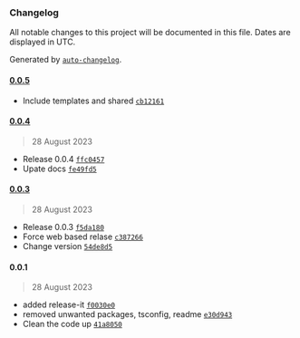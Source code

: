 ### Changelog

All notable changes to this project will be documented in this file. Dates are displayed in UTC.

Generated by [`auto-changelog`](https://github.com/CookPete/auto-changelog).

#### [0.0.5](https://github.com/rascasone/package/compare/0.0.4...0.0.5)

- Include templates and shared [`cb12161`](https://github.com/rascasone/package/commit/cb12161e71e3fc324afb9718c479c1a962ecba9b)

#### [0.0.4](https://github.com/rascasone/package/compare/0.0.3...0.0.4)

> 28 August 2023

- Release 0.0.4 [`ffc0457`](https://github.com/rascasone/package/commit/ffc0457d1014aeac596b952b18799d865b8feded)
- Upate docs [`fe49fd5`](https://github.com/rascasone/package/commit/fe49fd5c0d2b512070995bb1724264d5f75b2b00)

#### [0.0.3](https://github.com/rascasone/package/compare/0.0.1...0.0.3)

> 28 August 2023

- Release 0.0.3 [`f5da180`](https://github.com/rascasone/package/commit/f5da180114d84015dbf073c0b8d7e2212850f0e5)
- Force web based relase [`c387266`](https://github.com/rascasone/package/commit/c387266b28c438c95b7f8b497cd64125d6260aa8)
- Change version [`54de8d5`](https://github.com/rascasone/package/commit/54de8d5246a5f7df7890e8b1061975ccef6fc2e4)

#### 0.0.1

> 28 August 2023

- added release-it [`f0030e0`](https://github.com/rascasone/package/commit/f0030e09b701083395bf42241e9b11a809f667ab)
- removed unwanted packages, tsconfig, readme [`e30d943`](https://github.com/rascasone/package/commit/e30d94384f31d14eb38421c62d7bf1aefd8bb3f3)
- Clean the code up [`41a8050`](https://github.com/rascasone/package/commit/41a8050880871da2438baa9d1415c4604098f58f)
